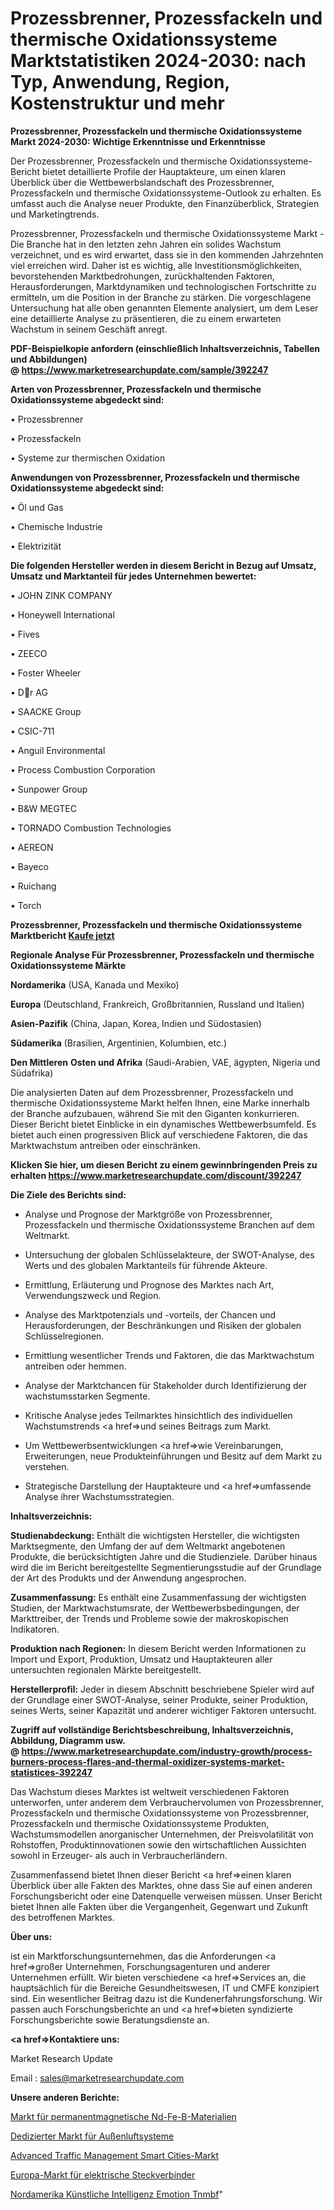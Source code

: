 # Prozessbrenner, Prozessfackeln und thermische Oxidationssysteme Marktstatistiken 2024-2030: nach Typ, Anwendung, Region, Kostenstruktur und mehr

<strong>Prozessbrenner, Prozessfackeln und thermische Oxidationssysteme Markt 2024-2030: Wichtige Erkenntnisse und Erkenntnisse</strong>

Der Prozessbrenner, Prozessfackeln und thermische Oxidationssysteme-Bericht bietet detaillierte Profile der Hauptakteure, um einen klaren Überblick über die Wettbewerbslandschaft des Prozessbrenner, Prozessfackeln und thermische Oxidationssysteme-Outlook zu erhalten. Es umfasst auch die Analyse neuer Produkte, den Finanzüberblick, Strategien und Marketingtrends.

Prozessbrenner, Prozessfackeln und thermische Oxidationssysteme Markt - Die Branche hat in den letzten zehn Jahren ein solides Wachstum verzeichnet, und es wird erwartet, dass sie in den kommenden Jahrzehnten viel erreichen wird. Daher ist es wichtig, alle Investitionsmöglichkeiten, bevorstehenden Marktbedrohungen, zurückhaltenden Faktoren, Herausforderungen, Marktdynamiken und technologischen Fortschritte zu ermitteln, um die Position in der Branche zu stärken. Die vorgeschlagene Untersuchung hat alle oben genannten Elemente analysiert, um dem Leser eine detaillierte Analyse zu präsentieren, die zu einem erwarteten Wachstum in seinem Geschäft anregt.

<strong><b>PDF-Beispielkopie anfordern (einschließlich Inhaltsverzeichnis, Tabellen und Abbildungen) @ </b></strong><strong><a href=https://www.marketresearchupdate.com/sample/392247><strong>https://www.marketresearchupdate.com/sample/392247</u></a></strong></strong>

<strong>Arten von Prozessbrenner, Prozessfackeln und thermische Oxidationssysteme abgedeckt sind:</strong>

• Prozessbrenner

• Prozessfackeln

• Systeme zur thermischen Oxidation

<strong>Anwendungen von Prozessbrenner, Prozessfackeln und thermische Oxidationssysteme abgedeckt sind:</strong>

• Öl und Gas

• Chemische Industrie

• Elektrizität

<strong>Die folgenden Hersteller werden in diesem Bericht in Bezug auf Umsatz, Umsatz und Marktanteil für jedes Unternehmen bewertet:</strong>

• JOHN ZINK COMPANY

• Honeywell International

• Fives

• ZEECO

• Foster Wheeler

• Dr AG

• SAACKE Group

• CSIC-711

• Anguil Environmental

• Process Combustion Corporation

• Sunpower Group

• B&W MEGTEC

• TORNADO Combustion Technologies

• AEREON

• Bayeco

• Ruichang

• Torch

<strong>Prozessbrenner, Prozessfackeln und thermische Oxidationssysteme Marktbericht <a href=https://www.marketresearchupdate.com/buynow/392247>Kaufe jetzt</a></strong>

<strong>Regionale Analyse Für Prozessbrenner, Prozessfackeln und thermische Oxidationssysteme Märkte</strong>

<strong>Nordamerika</strong> (USA, Kanada und Mexiko)

<strong>Europa</strong> (Deutschland, Frankreich, Großbritannien, Russland und Italien)

<strong>Asien-Pazifik</strong> (China, Japan, Korea, Indien und Südostasien)

<strong>Südamerika</strong> (Brasilien, Argentinien, Kolumbien, etc.)

<strong>Den Mittleren</strong> <strong>Osten und Afrika</strong> (Saudi-Arabien, VAE, ägypten, Nigeria und Südafrika)

Die analysierten Daten auf dem Prozessbrenner, Prozessfackeln und thermische Oxidationssysteme Markt helfen Ihnen, eine Marke innerhalb der Branche aufzubauen, während Sie mit den Giganten konkurrieren. Dieser Bericht bietet Einblicke in ein dynamisches Wettbewerbsumfeld. Es bietet auch einen progressiven Blick auf verschiedene Faktoren, die das Marktwachstum antreiben oder einschränken.

<strong>Klicken Sie hier, um diesen Bericht zu einem gewinnbringenden Preis zu erhalten
</strong><strong><a href=https://www.marketresearchupdate.com/discount/392247>https://www.marketresearchupdate.com/discount/392247</b></u></strong></a>

<strong>Die Ziele des Berichts sind:</strong>

- Analyse und Prognose der Marktgröße von Prozessbrenner, Prozessfackeln und thermische Oxidationssysteme Branchen auf dem Weltmarkt.

- Untersuchung der globalen Schlüsselakteure, der SWOT-Analyse, des Werts und des globalen Marktanteils für führende Akteure.

- Ermittlung, Erläuterung und Prognose des Marktes nach Art, Verwendungszweck und Region.

- Analyse des Marktpotenzials und -vorteils, der Chancen und Herausforderungen, der Beschränkungen und Risiken der globalen Schlüsselregionen.

- Ermittlung wesentlicher Trends und Faktoren, die das Marktwachstum antreiben oder hemmen.

- Analyse der Marktchancen für Stakeholder durch Identifizierung der wachstumsstarken Segmente.

- Kritische Analyse jedes Teilmarktes hinsichtlich des individuellen Wachstumstrends <a href=>und</a> seines Beitrags zum Markt.

- Um Wettbewerbsentwicklungen <a href=>wie</a> Vereinbarungen, Erweiterungen, neue Produkteinführungen und Besitz auf dem Markt zu verstehen.

- Strategische Darstellung der Hauptakteure und <a href=>umfas</a>sende Analyse ihrer Wachstumsstrategien.

<strong>Inhaltsverzeichnis:</strong>

<strong>Studienabdeckung:</strong> Enthält die wichtigsten Hersteller, die wichtigsten Marktsegmente, den Umfang der auf dem Weltmarkt angebotenen Produkte, die berücksichtigten Jahre und die Studienziele. Darüber hinaus wird die im Bericht bereitgestellte Segmentierungsstudie auf der Grundlage der Art des Produkts und der Anwendung angesprochen.

<strong>Zusammenfassung:</strong> Es enthält eine Zusammenfassung der wichtigsten Studien, der Marktwachstumsrate, der Wettbewerbsbedingungen, der Markttreiber, der Trends und Probleme sowie der makroskopischen Indikatoren.

<strong>Produktion nach Regionen:</strong> In diesem Bericht werden Informationen zu Import und Export, Produktion, Umsatz und Hauptakteuren aller untersuchten regionalen Märkte bereitgestellt.

<strong>Herstellerprofil:</strong> Jeder in diesem Abschnitt beschriebene Spieler wird auf der Grundlage einer SWOT-Analyse, seiner Produkte, seiner Produktion, seines Werts, seiner Kapazität und anderer wichtiger Faktoren untersucht.

<strong><b>Zugriff auf vollständige Berichtsbeschreibung, Inhaltsverzeichnis, Abbildung, Diagramm usw. @ </b></strong><strong><a href=https://www.marketresearchupdate.com/industry-growth/process-burners-process-flares-and-thermal-oxidizer-systems-market-statistices-392247>https://www.marketresearchupdate.com/industry-growth/process-burners-process-flares-and-thermal-oxidizer-systems-market-statistices-392247</a></strong>

Das Wachstum dieses Marktes ist weltweit verschiedenen Faktoren unterworfen, unter anderem dem Verbrauchervolumen von Prozessbrenner, Prozessfackeln und thermische Oxidationssysteme von Prozessbrenner, Prozessfackeln und thermische Oxidationssysteme Produkten, Wachstumsmodellen anorganischer Unternehmen, der Preisvolatilität von Rohstoffen, Produktinnovationen sowie den wirtschaftlichen Aussichten sowohl in Erzeuger- als auch in Verbraucherländern.

Zusammenfassend bietet Ihnen dieser Bericht <a href=>einen</a> klaren Überblick über alle Fakten des Marktes, ohne dass Sie auf einen anderen Forschungsbericht oder eine Datenquelle verweisen müssen. Unser Bericht bietet Ihnen alle Fakten über die Vergangenheit, Gegenwart und Zukunft des betroffenen Marktes.

<strong>Über uns:</strong>

 ist ein Marktforschungsunternehmen, das die Anforderungen <a href=>großer</a> Unternehmen, Forschungsagenturen und anderer Unternehmen erfüllt. Wir bieten verschiedene <a href=>Services</a> an, die hauptsächlich für die Bereiche Gesundheitswesen, IT und CMFE konzipiert sind. Ein wesentlicher Beitrag dazu ist die Kundenerfahrungsforschung. Wir passen auch Forschungsberichte an und <a href=>bieten</a> syndizierte Forschungsberichte sowie Beratungsdienste an.

<strong><a href=>Kontaktiere uns:</a></strong>

Market Research Update

Email : sales@marketresearchupdate.com

<strong>Unsere anderen Berichte:</strong>

<a href=https://www.linkedin.com/pulse/nd-fe-b-permanent-magnetic-materials-market>Markt für permanentmagnetische Nd-Fe-B-Materialien</a>

<a href=https://www.linkedin.com/pulse/dedicated-outdoor-air-system-market-outlooks>Dedizierter Markt für Außenluftsysteme</a>

<a href=https://www.linkedin.com/pulse/advanced-traffic-management-smart-cities-market-3c>Advanced Traffic Management Smart Cities-Markt</a>

<a href=https://www.linkedin.com/pulse/europe-electrical-connectors-market-size-2023-top-key>Europa-Markt für elektrische Steckverbinder</a>

<a href=https://www.linkedin.com/pulse/north-america-artificial-intelligence-emotion-tnmbf/>Nordamerika Künstliche Intelligenz Emotion Tnmbf</a>"
